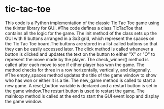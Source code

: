 # tic-tac-toe
This code is a Python implementation of the classic Tic Tac Toe game using the tkinter library for GUI. #The code defines a class TicTacToe that contains all the logic for the game. The init method of the class sets up the GUI with 9 buttons arranged in a 3x3 grid, which represent the spaces on the Tic Tac Toe board.The buttons are stored in a list called buttons so that they can be easily accessed later. The click method is called whenever a button is clicked and updates the text on the button to either "X" or "O" to represent the move made by the player. The check_winner() method is called after each move to see if either player has won the game. The method checks for three in a row horizontally, vertically, and diagonally. #The empty_spaces method updates the title of the game window to show who has won or either it is a tie. The new_game method is called to start a new game. A reset_button variable is declared and a restart button is set in the game window.The restart button is used to restart the game.
The mainloop method is called at the end to start the GUI event loop and display the game window.
